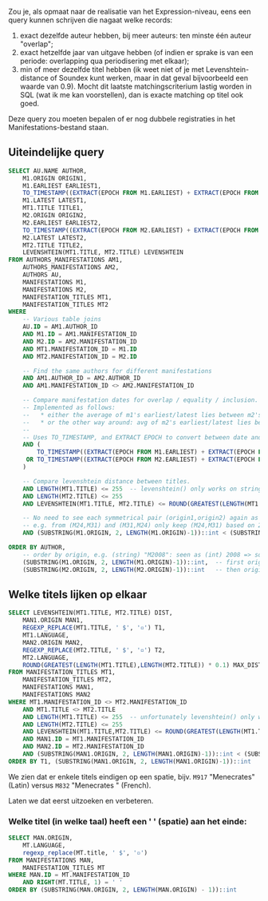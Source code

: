 Zou je, als opmaat naar de realisatie van het Expression-niveau, eens een query
kunnen schrijven die nagaat welke records:
 1) exact dezelfde auteur hebben, bij meer auteurs: ten minste één auteur "overlap";
 2) exact hetzelfde jaar van uitgave hebben (of indien er sprake is van een periode: overlapping qua periodisering met elkaar);
 3) min of meer dezelfde titel hebben (ik weet niet of je met Levenshtein-distance of Soundex kunt werken, maar in dat geval bijvoorbeeld een waarde van 0.9). Mocht dit laatste matchingscriterium lastig worden in SQL (wat ik me kan voorstellen), dan is exacte matching op titel ook goed.

Deze query zou moeten bepalen of er nog dubbele registraties in het Manifestations-bestand staan.

## Uiteindelijke query
```sql
SELECT AU.NAME AUTHOR,
    M1.ORIGIN ORIGIN1,
    M1.EARLIEST EARLIEST1,
    TO_TIMESTAMP((EXTRACT(EPOCH FROM M1.EARLIEST) + EXTRACT(EPOCH FROM M1.LATEST)) / 2)::date AVG1,
    M1.LATEST LATEST1,
    MT1.TITLE TITLE1,
    M2.ORIGIN ORIGIN2,
    M2.EARLIEST EARLIEST2,
    TO_TIMESTAMP((EXTRACT(EPOCH FROM M2.EARLIEST) + EXTRACT(EPOCH FROM M2.LATEST)) / 2)::date AVG2,
    M2.LATEST LATEST2,
    MT2.TITLE TITLE2,
    LEVENSHTEIN(MT1.TITLE, MT2.TITLE) LEVENSHTEIN
FROM AUTHORS_MANIFESTATIONS AM1,
    AUTHORS_MANIFESTATIONS AM2,
    AUTHORS AU,
    MANIFESTATIONS M1,
    MANIFESTATIONS M2,
    MANIFESTATION_TITLES MT1,
    MANIFESTATION_TITLES MT2
WHERE
    -- Various table joins
    AU.ID = AM1.AUTHOR_ID
    AND M1.ID = AM1.MANIFESTATION_ID
    AND M2.ID = AM2.MANIFESTATION_ID
    AND MT1.MANIFESTATION_ID = M1.ID
    AND MT2.MANIFESTATION_ID = M2.ID

    -- Find the same authors for different manifestations
    AND AM1.AUTHOR_ID = AM2.AUTHOR_ID
    AND AM1.MANIFESTATION_ID <> AM2.MANIFESTATION_ID

    -- Compare manifestation dates for overlap / equality / inclusion.
    -- Implemented as follows:
    --   * either the average of m1's earliest/latest lies between m2's earliest and latest;
    --   * or the other way around: avg of m2's earliest/latest lies between m1's earliest and latest.
    --
    -- Uses TO_TIMESTAMP, and EXTRACT EPOCH to convert between date and epoch value for averaging.
    AND (
        TO_TIMESTAMP((EXTRACT(EPOCH FROM M1.EARLIEST) + EXTRACT(EPOCH FROM M1.LATEST)) / 2)::date BETWEEN M2.EARLIEST AND M2.LATEST
     OR TO_TIMESTAMP((EXTRACT(EPOCH FROM M2.EARLIEST) + EXTRACT(EPOCH FROM M2.LATEST)) / 2)::date BETWEEN M1.EARLIEST AND M1.LATEST
    )

    -- Compare levenshtein distance between titles.
    AND LENGTH(MT1.TITLE) <= 255  -- levenshtein() only works on string length <= 255
    AND LENGTH(MT2.TITLE) <= 255
    AND LEVENSHTEIN(MT1.TITLE, MT2.TITLE) <= ROUND(GREATEST(LENGTH(MT1.TITLE), LENGTH(MT2.TITLE)) * 0.1)

    -- No need to see each symmetrical pair (origin1,origin2) again as (origin2,origin1)
    -- e.g. from (M24,M31) and (M31,M24) only keep (M24,M31) based on 24 < 31
    AND (SUBSTRING(M1.ORIGIN, 2, LENGTH(M1.ORIGIN)-1))::int < (SUBSTRING(M2.ORIGIN, 2, LENGTH(M2.ORIGIN)-1))::int

ORDER BY AUTHOR,
    -- order by origin, e.g. (string) "M2008": seen as (int) 2008 => so "M2008", "M700", "M37" is ordered: M37, M700, M2008
    (SUBSTRING(M1.ORIGIN, 2, LENGTH(M1.ORIGIN)-1))::int,  -- first origin1
    (SUBSTRING(M2.ORIGIN, 2, LENGTH(M2.ORIGIN)-1))::int   -- then origin2
```

## Welke titels lijken op elkaar
```sql
SELECT LEVENSHTEIN(MT1.TITLE, MT2.TITLE) DIST,
    MAN1.ORIGIN MAN1,
    REGEXP_REPLACE(MT1.TITLE, ' $', '▫') T1,
    MT1.LANGUAGE,
    MAN2.ORIGIN MAN2,
    REGEXP_REPLACE(MT2.TITLE, ' $', '▫') T2,
    MT2.LANGUAGE,
    ROUND(GREATEST(LENGTH(MT1.TITLE),LENGTH(MT2.TITLE)) * 0.1) MAX_DIST
FROM MANIFESTATION_TITLES MT1,
    MANIFESTATION_TITLES MT2,
    MANIFESTATIONS MAN1,
    MANIFESTATIONS MAN2
WHERE MT1.MANIFESTATION_ID <> MT2.MANIFESTATION_ID
    AND MT1.TITLE <> MT2.TITLE
    AND LENGTH(MT1.TITLE) <= 255  -- unfortunately levenshtein() only works on string length <= 255
    AND LENGTH(MT2.TITLE) <= 255
    AND LEVENSHTEIN(MT1.TITLE,MT2.TITLE) <= ROUND(GREATEST(LENGTH(MT1.TITLE),LENGTH(MT2.TITLE)) * 0.1)
    AND MAN1.ID = MT1.MANIFESTATION_ID
    AND MAN2.ID = MT2.MANIFESTATION_ID
    AND (SUBSTRING(MAN1.ORIGIN, 2, LENGTH(MAN1.ORIGIN)-1))::int < (SUBSTRING(MAN2.ORIGIN, 2, LENGTH(MAN2.ORIGIN)-1))::int
ORDER BY T1, (SUBSTRING(MAN1.ORIGIN, 2, LENGTH(MAN1.ORIGIN)-1))::int
```

We zien dat er enkele titels eindigen op een spatie, bijv. `M917` "Menecrates" (Latin) versus `M832` "Menecrates " (French).

Laten we dat eerst uitzoeken en verbeteren.

### Welke titel (in welke taal) heeft een ' ' (spatie) aan het einde:
```sql
SELECT MAN.ORIGIN,
    MT.LANGUAGE,
    regexp_replace(MT.title, ' $', '▫')
FROM MANIFESTATIONS MAN,
    MANIFESTATION_TITLES MT
WHERE MAN.ID = MT.MANIFESTATION_ID
    AND RIGHT(MT.TITLE, 1) = ' '
ORDER BY (SUBSTRING(MAN.ORIGIN, 2, LENGTH(MAN.ORIGIN) - 1))::int
```
